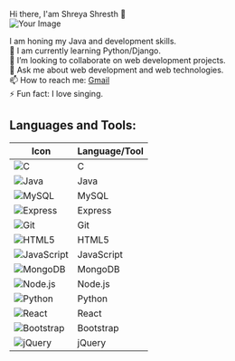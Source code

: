 Hi there, I'am Shreya Shresth 👋  
![Your Image](https://github.com/user-attachments/assets/2448c5ea-55fb-407b-a4c8-b9a8bfd1bdff)





I am honing my Java and development skills.  
🌱 I am currently learning Python/Django.  
👯 I’m looking to collaborate on web development projects.  
💬 Ask me about web development and web technologies.  
📫 How to reach me: [Gmail](mailto:shreyashresth6902@gmail.com)  
⚡ Fun fact: I love singing.  

## Languages and Tools:

| Icon | Language/Tool |
|------|----------------|
| ![C](https://img.icons8.com/color/48/000000/c-programming.png) | C |
| ![Java](https://img.icons8.com/color/48/000000/java-coffee-cup-logo.png) | Java |
| ![MySQL](https://img.icons8.com/color/48/000000/mysql-logo.png) | MySQL |
| ![Express](https://img.icons8.com/color/48/000000/express.png) | Express |
| ![Git](https://img.icons8.com/color/48/000000/git.png) | Git |
| ![HTML5](https://img.icons8.com/color/48/000000/html-5.png) | HTML5 |
| ![JavaScript](https://img.icons8.com/color/48/000000/javascript.png) | JavaScript |
| ![MongoDB](https://img.icons8.com/color/48/000000/mongodb.png) | MongoDB |
| ![Node.js](https://img.icons8.com/color/48/000000/nodejs.png) | Node.js |
| ![Python](https://img.icons8.com/color/48/000000/python.png) | Python |
| ![React](https://img.icons8.com/color/48/000000/react-native.png) | React |
| ![Bootstrap](https://img.icons8.com/color/48/000000/bootstrap.png) | Bootstrap |
| ![jQuery](https://img.icons8.com/color/48/000000/jquery.png) | jQuery |

